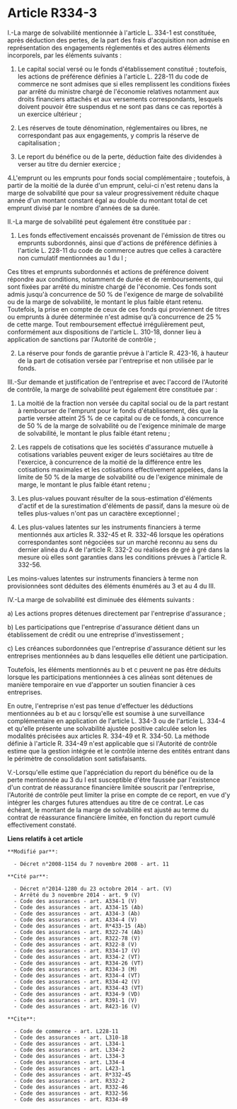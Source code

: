 # Article R334-3

I.-La marge de solvabilité mentionnée à l'article L. 334-1 est constituée, après déduction des pertes, de la part des frais
d'acquisition non admise en représentation des engagements réglementés et des autres éléments incorporels, par les éléments
suivants : 

1. Le capital social versé ou le fonds d'établissement constitué ; toutefois, les actions de préférence définies à l'article
L. 228-11 du code de commerce ne sont admises que si elles remplissent les conditions fixées par arrêté du ministre chargé de
l'économie relatives notamment aux droits financiers attachés et aux versements correspondants, lesquels doivent pouvoir être
suspendus et ne sont pas dans ce cas reportés à un exercice ultérieur ; 

2. Les réserves de toute dénomination, réglementaires ou libres, ne correspondant pas aux engagements, y compris la réserve
de capitalisation ; 

3. Le report du bénéfice ou de la perte, déduction faite des dividendes à verser au titre du dernier exercice ; 

4.L'emprunt ou les emprunts pour fonds social complémentaire ; toutefois, à partir de la moitié de la durée d'un emprunt,
celui-ci n'est retenu dans la marge de solvabilité que pour sa valeur progressivement réduite chaque année d'un montant
constant égal au double du montant total de cet emprunt divisé par le nombre d'années de sa durée. 

II.-La marge de solvabilité peut également être constituée par : 

1. Les fonds effectivement encaissés provenant de l'émission de titres ou emprunts subordonnés, ainsi que d'actions de
préférence définies à l'article L. 228-11 du code de commerce autres que celles à caractère non cumulatif mentionnées au 1 du
I ; 

Ces titres et emprunts subordonnés et actions de préférence doivent répondre aux conditions, notamment de durée et de
remboursements, qui sont fixées par arrêté du ministre chargé de l'économie. Ces fonds sont admis jusqu'à concurrence de 50 %
de l'exigence de marge de solvabilité ou de la marge de solvabilité, le montant le plus faible étant retenu. Toutefois, la
prise en compte de ceux de ces fonds qui proviennent de titres ou emprunts à durée déterminée n'est admise qu'à concurrence
de 25 % de cette marge. Tout remboursement effectué irrégulièrement peut, conformément aux dispositions de l'article L.
310-18, donner lieu à application de sanctions par l'Autorité de contrôle ; 

2. La réserve pour fonds de garantie prévue à l'article R. 423-16, à hauteur de la part de cotisation versée par l'entreprise
et non utilisée par le fonds. 

III.-Sur demande et justification de l'entreprise et avec l'accord de l'Autorité de contrôle, la marge de solvabilité peut
également être constituée par : 

1. La moitié de la fraction non versée du capital social ou de la part restant à rembourser de l'emprunt pour le fonds
d'établissement, dès que la partie versée atteint 25 % de ce capital ou de ce fonds, à concurrence de 50 % de la marge de
solvabilité ou de l'exigence minimale de marge de solvabilité, le montant le plus faible étant retenu ; 

2. Les rappels de cotisations que les sociétés d'assurance mutuelle à cotisations variables peuvent exiger de leurs
sociétaires au titre de l'exercice, à concurrence de la moitié de la différence entre les cotisations maximales et les
cotisations effectivement appelées, dans la limite de 50 % de la marge de solvabilité ou de l'exigence minimale de marge, le
montant le plus faible étant retenu ; 

3. Les plus-values pouvant résulter de la sous-estimation d'éléments d'actif et de la surestimation d'éléments de passif,
dans la mesure où de telles plus-values n'ont pas un caractère exceptionnel ; 

4. Les plus-values latentes sur les instruments financiers à terme mentionnés aux articles R. 332-45 et R. 332-46 lorsque les
opérations correspondantes sont négociées sur un marché reconnu au sens du dernier alinéa du A de l'article R. 332-2 ou
réalisées de gré à gré dans la mesure où elles sont garanties dans les conditions prévues à l'article R. 332-56. 

Les moins-values latentes sur instruments financiers à terme non provisionnées sont déduites des éléments énumérés au 3 et au
4 du III. 

IV.-La marge de solvabilité est diminuée des éléments suivants : 

a) Les actions propres détenues directement par l'entreprise d'assurance ; 

b) Les participations que l'entreprise d'assurance détient dans un établissement de crédit ou une entreprise
d'investissement ; 

c) Les créances subordonnées que l'entreprise d'assurance détient sur les entreprises mentionnées au b dans lesquelles elle
détient une participation. 

Toutefois, les éléments mentionnés au b et c peuvent ne pas être déduits lorsque les participations mentionnées à ces alinéas
sont détenues de manière temporaire en vue d'apporter un soutien financier à ces entreprises. 

En outre, l'entreprise n'est pas tenue d'effectuer les déductions mentionnées au b et au c lorsqu'elle est soumise à une
surveillance complémentaire en application de l'article L. 334-3 ou de l'article L. 334-4 et qu'elle présente une solvabilité
ajustée positive calculée selon les modalités précisées aux articles R. 334-49 et R. 334-50. La méthode définie à l'article
R. 334-49 n'est applicable que si l'Autorité de contrôle estime que la gestion intégrée et le contrôle interne des entités
entrant dans le périmètre de consolidation sont satisfaisants.

V.-Lorsqu'elle estime que l'appréciation du report du bénéfice ou de la perte mentionnée au 3 du I est susceptible d'être
faussée par l'existence d'un contrat de réassurance financière limitée souscrit par l'entreprise, l'Autorité de contrôle peut
limiter la prise en compte de ce report, en vue d'y intégrer les charges futures attendues au titre de ce contrat. Le cas
échéant, le montant de la marge de solvabilité est ajusté au terme du contrat de réassurance financière limitée, en fonction
du report cumulé effectivement constaté.

**Liens relatifs à cet article**

	**Modifié par**:

	  - Décret n°2008-1154 du 7 novembre 2008 - art. 11

	**Cité par**:

	  - Décret n°2014-1280 du 23 octobre 2014 - art. (V)
	  - Arrêté du 3 novembre 2014 - art. 9 (V)
	  - Code des assurances - art. A334-1 (V)
	  - Code des assurances - art. A334-15 (Ab)
	  - Code des assurances - art. A334-3 (Ab)
	  - Code des assurances - art. A334-4 (V)
	  - Code des assurances - art. R*433-15 (Ab)
	  - Code des assurances - art. R322-74 (Ab)
	  - Code des assurances - art. R322-78 (V)
	  - Code des assurances - art. R322-8 (V)
	  - Code des assurances - art. R334-17 (V)
	  - Code des assurances - art. R334-2 (VT)
	  - Code des assurances - art. R334-26 (VT)
	  - Code des assurances - art. R334-3 (M)
	  - Code des assurances - art. R334-4 (VT)
	  - Code des assurances - art. R334-42 (V)
	  - Code des assurances - art. R334-43 (VT)
	  - Code des assurances - art. R334-9 (VD)
	  - Code des assurances - art. R391-1 (V)
	  - Code des assurances - art. R423-16 (V)

	**Cite**:

	  - Code de commerce - art. L228-11
	  - Code des assurances - art. L310-18
	  - Code des assurances - art. L334-1
	  - Code des assurances - art. L334-2
	  - Code des assurances - art. L334-3
	  - Code des assurances - art. L334-4
	  - Code des assurances - art. L423-1
	  - Code des assurances - art. R*332-45
	  - Code des assurances - art. R332-2
	  - Code des assurances - art. R332-46
	  - Code des assurances - art. R332-56
	  - Code des assurances - art. R334-49
